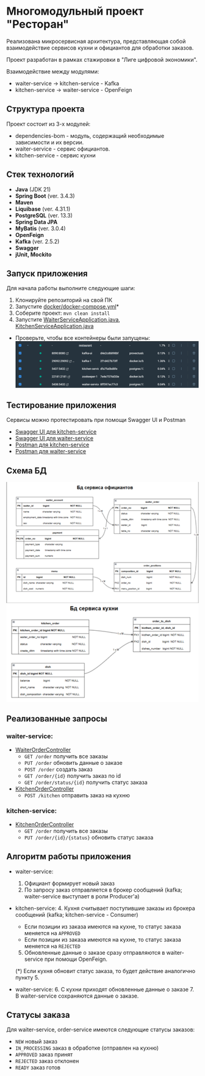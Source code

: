 # Многомодульный проект "Ресторан"
Реализована микросервисная архитектура, представляющая собой взаимодействие сервисов кухни и официантов для обработки заказов.

Проект разработан в рамках стажировки в "Лиге цифровой экономики".

Взаимодействие между модулями:
* waiter-service -> kitchen-service - Kafka
* kitchen-service -> waiter-service - OpenFeign
## Структура проекта
Проект состоит из 3-х модулей:
* dependencies-bom - модуль, содержащий необходимые зависимости и их версии.
* waiter-service - сервис официантов.
* kitchen-service - сервис кухни
## Стек технологий
* **Java** (JDK 21)
* **Spring Boot** (ver. 3.4.3)
* **Maven** 
* **Liquibase** (ver. 4.31.1)
* **PostgreSQL** (ver. 13.3)
* **Spring Data JPA**
* **MyBatis** (ver. 3.0.4)
* **OpenFeign**
* **Kafka** (ver. 2.5.2)
* **Swagger**
* **jUnit, Mockito**

## Запуск приложения
Для начала работы выполните следующие шаги:
1. Клонируйте репозиторий на свой ПК
2. Запустите [docker/docker-compose.yml](docker/docker-compose.yml)*
3. Соберите проект: `mvn clean install`
4. Запустите [WaiterServiceApplication.java](waiter-service/src/main/java/ru/liga/waiterservice/WaiterServiceApplication.java), [KitchenServiceApplication.java](kitchen-service/src/main/java/ru/liga/kitchenservice/KitchenServiceApplication.java)

* Проверьте, чтобы все контейнеры были запущены:
![docker-start.png](img/docker-start.png)
## Тестирование приложения
Сервисы можно протестировать при помощи Swagger UI и Postman
* [Swagger UI для kitchen-service](http://localhost:8081/swagger-ui/index.html#)
* [Swagger UI для waiter-service](http://localhost:8082/swagger-ui/index.html#)
* [Postman для kitchen-service](kitchen-service/src/main/resources/kitchen-service.postman_collection.json)
* [Postman для waiter-service](waiter-service/src/main/resources/waiter-service.postman_collection.json)

## Схема БД
![waiter-service-db.png](img/waiter-service-db.png)
![kitchen-service-db.png](img/kitchen-service-db.png)

## Реализованные запросы
### waiter-service:
* [WaiterOrderController](waiter-service/src/main/java/ru/liga/waiterservice/controller/WaiterOrderController.java)
  * `GET /order` получить все заказы
  * `PUT /order` обновить данные о заказе
  * `POST /order` создать заказ
  * `GET /order/{id}` получить заказ по id
  * `GET /order/status/{id}` получить статус заказа
* [KitchenOrderController](waiter-service/src/main/java/ru/liga/waiterservice/controller/KitchenOrderController.java)
  * `POST /kitchen` отправить заказ на кухню
### kitchen-service:
* [KitchenOrderController](kitchen-service/src/main/java/ru/liga/kitchenservice/controller/KitchenOrderController.java)
  * `GET /order` получить все заказы
  * `PUT /order/{id}/{status}` обновить статус заказа

## Алгоритм работы приложения
* waiter-service:
  1. Официант формирует новый заказ
  2. По запросу заказ отправляется в брокер сообщений (kafka; waiter-service выступает в роли Producer'a)
* kitchen-service:
  4. Кухня считывает поступившие заказы из брокера сообщений (kafka; kitchen-service - Consumer)
     * Если позиции из заказа имеются на кухне, то статус заказа меняется на `APPROVED`
     * Если позиции из заказа имеются на кухне, то статус заказа меняется на `REJECTED`
  5.  Обновленные данные о заказе сразу отправляются в waiter-service при помощи OpenFeign.
      
  (*)   Если кухня обновит статус заказа, то будет действие аналогично пункту 5.
* waiter-service:
  6. С кухни приходят обновленные данные о заказе
  7. В waiter-service сохраняются данные о заказе.

## Статусы заказа
Для waiter-service, order-service имеются следующие статусы заказов:
* `NEW` новый заказ
* `IN_PROCESSING` заказ в обработке (отправлен на кухню)
* `APPROVED` заказ принят
* `REJECTED` заказ отклонен
* `READY` заказ готов
